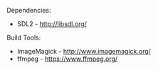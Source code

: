 
Dependencies:
* SDL2 - http://libsdl.org/

Build Tools:
* ImageMagick - http://www.imagemagick.org/
* ffmpeg - https://www.ffmpeg.org/
